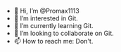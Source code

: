 - 👋 Hi, I’m @Promax1113
- 👀 I’m interested in Git.
- 🌱 I’m currently learning Git.
- 💞️ I’m looking to collaborate on Git.
- 📫 How to reach me: Don't.

<!---
Promax1113/Promax1113 is a ✨ special ✨ repository because its `README.md` (this file) appears on your GitHub profile.
You can click the Preview link to take a look at your changes.
--->
